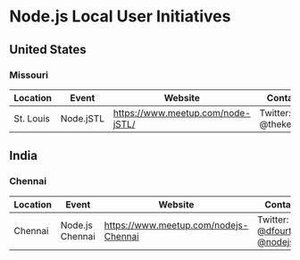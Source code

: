 # Node.js Local User Initiatives

## United States

### Missouri

Location | Event | Website | Contact Point
-------- | ----- | ------- | -------------
St. Louis | Node.jSTL | <https://www.meetup.com/node-jSTL/> | Twitter: @thekeithchester

## India

### Chennai

Location | Event | Website | Contact Point
-------- | ----- | ------- | -------------
Chennai | Node.js Chennai | <https://www.meetup.com/nodejs-Chennai> | Twitter: [@dfourthi](https://twitter.com/dfourthi), [@nodejs_chennai](https://twitter.com/nodejs_chennai)
